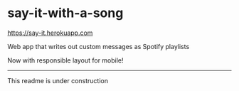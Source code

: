# say-it-with-a-song
https://say-it.herokuapp.com

Web app that writes out custom messages as Spotify playlists

Now with responsible layout for mobile!

-----

This readme is under construction

